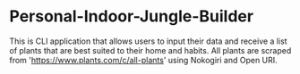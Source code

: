 # Personal-Indoor-Jungle-Builder
This is CLI application that allows users to input their data and receive a list of plants that are best suited to their home and habits. All plants are scraped from 'https://www.plants.com/c/all-plants' using Nokogiri and Open URI. 
